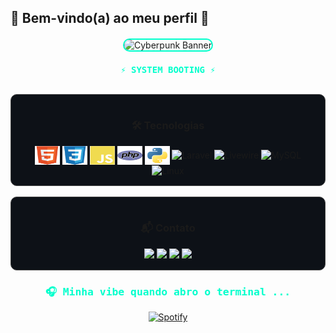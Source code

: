 ## 👾 Bem-vindo(a) ao meu perfil 🦾

<div align="center" style="margin: 20px 0;">
  <img src="https://s6.gifyu.com/images/bM0fU.gif" width="300px" alt="Cyberpunk Banner" title="falta feijão ainda ..." style="border: 2px solid #00ffcc; border-radius: 15px;"/>
</div>

<div align="center">
  
  <p>
    <strong>
      <span style="color: #00ffcc; font-family: monospace;">
        <span class="blink">⚡</span> SYSTEM BOOTING <span id="typing"> ⚡</span>
      </span>
    </strong>
  </p>


<br>

<div align="center" style="border: 1px solid #444; border-radius: 10px; padding: 15px; background-color: #0d1117;">
  <h3>🛠️ Tecnologias</h3>
<img align="center" alt="HTML" title="HTML" height="30" width="40" src="https://raw.githubusercontent.com/devicons/devicon/master/icons/html5/html5-original.svg">
<img align="center" alt="CSS" title="CSS" height="30" width="40" src="https://raw.githubusercontent.com/devicons/devicon/master/icons/css3/css3-original.svg">
<img align="center" alt="JavaScript" title="JavaScript" height="30" width="40" src="https://raw.githubusercontent.com/devicons/devicon/master/icons/javascript/javascript-plain.svg">
<img align="center" alt="PHP" title="PHP" height="30" width="40" src="https://raw.githubusercontent.com/devicons/devicon/master/icons/php/php-original.svg">
<img align="center" alt="Python" title="Python" height="30" width="40" src="https://raw.githubusercontent.com/devicons/devicon/master/icons/python/python-original.svg">
<img align="center" alt="Laravel" title="Laravel" height="30" width="40" src="https://cdn.jsdelivr.net/gh/devicons/devicon@latest/icons/laravel/laravel-original.svg">
<img align="center" alt="Livewire" title="Livewire" height="30" width="40" src="https://cdn.jsdelivr.net/gh/devicons/devicon@latest/icons/livewire/livewire-plain.svg">
<img align="center" alt="MySQL" title="MySQL" height="30" width="40" src="https://cdn.jsdelivr.net/gh/devicons/devicon@latest/icons/mysql/mysql-original.svg">
<img align="center" alt="Linux" title="Linux" height="30" width="40" src="https://cdn.jsdelivr.net/gh/devicons/devicon@latest/icons/linux/linux-original.svg">

</div>

<br>

<div align="center" style="border: 1px solid #444; border-radius: 10px; padding: 15px; background-color: #0d1117;">
  <h3>📬 Contato</h3>
  <a href="https://www.youtube.com/lcsccv" target="_blank"><img src="https://img.shields.io/badge/YouTube-FF0000?style=for-the-badge&logo=youtube&logoColor=white"></a>
  <a href="https://instagram.com/datarec.solutions" target="_blank"><img src="https://img.shields.io/badge/-Instagram-%23E4405F?style=for-the-badge&logo=instagram&logoColor=white"></a>
  <a href="https://discord.gg/" target="_blank"><img src="https://img.shields.io/badge/Discord-7289DA?style=for-the-badge&logo=discord&logoColor=white"></a> 
  <a href="https://www.linkedin.com/in/lucas-vieira-776a47326/" target="_blank"><img src="https://img.shields.io/badge/-LinkedIn-%230077B5?style=for-the-badge&logo=linkedin&logoColor=white"></a>
</div>
<div align="center" style="margin-top: 20px;">
  <h3 style="color: #00ffcc; font-family: monospace;">🎧 Minha vibe quando abro o terminal ...</h3>
  <a href="https://open.spotify.com/intl-pt/album/3CrWNG2oqbEBHKAqfZP6CO" target="_blank">
    <img src="https://img.shields.io/badge/OUVIR%20NO%20SPOTIFY-1DB954?style=for-the-badge&logo=spotify&logoColor=white" alt="Spotify" />
  </a>
</div>


